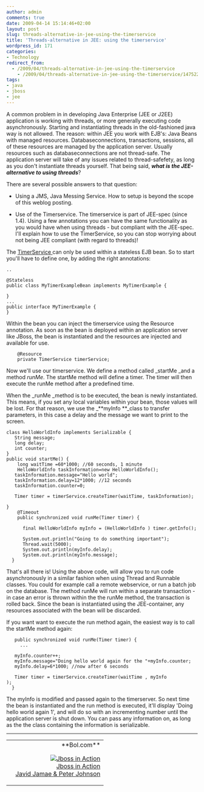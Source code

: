 ```yaml
---
author: admin
comments: true
date: 2009-04-14 15:14:46+02:00
layout: post
slug: threads-alternative-in-jee-using-the-timerservice
title: 'Threads-alternative in JEE: using the timerservice'
wordpress_id: 171
categories:
- Technology
redirect_from:
  - /2009/04/threads-alternative-in-jee-using-the-timerservice
	- /2009/04/threads-alternative-in-jee-using-the-timerservice/147522
tags:
- java
- jboss
- jee
---
```


A common problem in in developing Java Enterprise (JEE or J2EE) application is working with threads, or more generally executing code asynchronously. Starting and instantiating threads in the old-fashioned java way is not allowed.
The reason: within JEE you work with EJB's: Java Beans with managed resources. Databaseconnections, transactions, sessions, all of these resources are managed by the application server. Usually resources such as databaseconnections are not thread-safe. The application server will take of any issues related to thread-safefety, as long as you don't instantiate threads yourself. That being said, _**what is the JEE-alternative to using threads**_?

There are several possible answers to that question:




  * Using a JMS, Java Messing Service. How to setup is beyond the scope of this weblog posting.


  * Use of the Timerservice. The timerservice is part of JEE-spec (since 1.4). Using a few annotations you can have the same functionality as you would have when using threads - but compliant with the JEE-spec. I'll explain how to use the TimerService, so you can stop worrying about not being JEE compliant (with regard to threads)!


The [TimerService ](http://java.sun.com/javaee/5/docs/api/javax/ejb/TimerService.html)can only be used within a stateless EJB bean. So to start you'll have to define one, by adding the right annotations:


    ..

    @Stateless
    public class MyTimerExampleBean implements MyTimerExample {

    }
    ...
    public interface MyTimerExample {
    }


Within the bean you can inject the timerservice using the Resource annotation. As soon as the bean is deployed within an application server like JBoss, the bean is instantiated and the resources are injected and available for use.


        @Resource
        private TimerService timerService;


Now we'll use our timerservice. We define a method called _startMe _and a method _runMe_. The startMe method will define a timer. The timer will then execute the runMe method after a predefined time.

When the _runMe _method is to be executed, the bean is newly instantiated. This means, if you set any local variables within your bean, those values will be lost. For that reason, we use the _**myInfo **_class to transfer parameters, in this case a delay and the message we want to print to the screen.


    class HelloWorldInfo implements Serializable {
       String message;
       long delay;
       int counter;
    }
    public void startMe() {
        long waitTime =60*1000; //60 seconds, 1 minute
        HelloWorldInfo taskInformation=new HelloWorldInfo();
       taskInformation.message="Hello world";
       taskInformation.delay=12*1000; //12 seconds
       taskInformation.counter=0;

       Timer timer = timerService.createTimer(waitTime, taskInformation);

    }
        @Timeout
        public synchronized void runMe(Timer timer) {

          final HelloWorldInfo myInfo = (HelloWorldInfo ) timer.getInfo();

          System.out.println("Going to do something important");
          Thread.wait(5000);
          System.out.println(myInfo.delay);
          System.out.println(myInfo.message);
      }


That's all there is! Using the above code, will allow you to run code asynchronously in a similar fashion when using Thread and Runnable classes. You could for example call a remote webservice, or run a batch job on the database. The method runMe will run within a separate transaction - in case an error is thrown within the the runMe method, the transaction is rolled back. Since the bean is instantiated using the JEE-container, any resources associated with the bean will be discarded.

If you want want to execute the run method again, the easiest way is to call the startMe method again:


       public synchronized void runMe(Timer timer) {
         ...

       myInfo.counter++;
       myInfo.message="Doing hello world again for the "+myInfo.counter;
       myInfo.delay=6*1000; //now after 6 seconds

       Timer timer = timerService.createTimer(waitTime , myInfo
    );
      }


The myInfo is modified and passed again to the timerserver. So next time the bean is instantiated and the run method is executed, it'll display 'Doing hello world again 1', and will do so with an incrementing number until the application server is shut down. You can pass any information on, as long as the the class containing the information is serializable.


* * *


<table width="100%" ><tr >
<td >


</td>

<td align="right" border="1" >**Bol.com**  

[![Jboss in Action](http://www.bol.com/imgbase0/thumb/BOOKCOVER/FC/1/9/3/3/9/1933988029.gif)  
Jboss in Action  
Javid Jamae & Peter Johnson  
](http://clk.tradedoubler.com/click?a=1601917&p=67859&g=17297702&epi=1001004005604637)

</td></tr></table>
